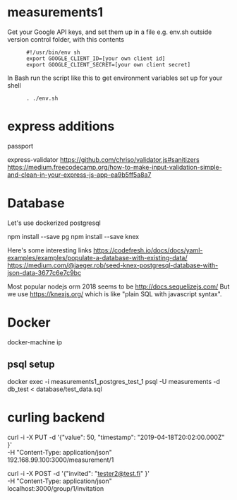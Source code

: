 # measurements1

Get your Google API keys, and set them up in a file e.g. env.sh outside version control folder, with this contents

          #!/usr/bin/env sh
          export GOOGLE_CLIENT_ID=[your own client id]
          export GOOGLE_CLIENT_SECRET=[your own client secret]
          
In Bash run the script like this to get environment variables set up for your shell
          
          . ./env.sh


# express additions
passport

express-validator
https://github.com/chriso/validator.js#sanitizers
https://medium.freecodecamp.org/how-to-make-input-validation-simple-and-clean-in-your-express-js-app-ea9b5ff5a8a7

# Database
Let's use dockerized postgresql

npm install --save pg
npm install --save knex


Here's some interesting links
https://codefresh.io/docs/docs/yaml-examples/examples/populate-a-database-with-existing-data/
https://medium.com/@jaeger.rob/seed-knex-postgresql-database-with-json-data-3677c6e7c9bc

Most popular nodejs orm 2018 seems to be http://docs.sequelizejs.com/
But we use https://knexjs.org/ which is like "plain SQL with javascript syntax".



# Docker
docker-machine ip

## psql setup
docker exec -i measurements1_postgres_test_1 psql -U measurements -d db_test < database/test_data.sql


# curling backend

curl -i -X PUT -d '{"value": 50, "timestamp": "2019-04-18T20:02:00.000Z" }' \
    -H "Content-Type: application/json" \
    192.168.99.100:3000/measurement/1

curl -i -X POST -d '{"invited": "tester2@test.fi" }' \
    -H "Content-Type: application/json" \
    localhost:3000/group/1/invitation